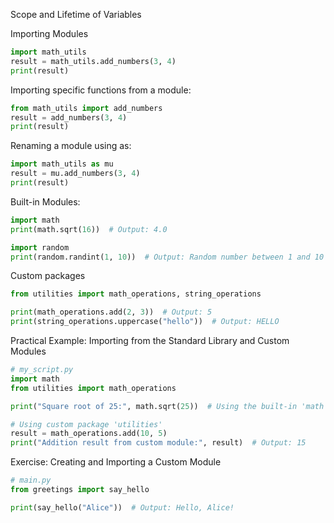 Scope and Lifetime of Variables

Importing Modules

```python
import math_utils
result = math_utils.add_numbers(3, 4)
print(result)
```


Importing specific functions from a module:

```python
from math_utils import add_numbers
result = add_numbers(3, 4)
print(result)
```

Renaming a module using as:

```python
import math_utils as mu
result = mu.add_numbers(3, 4)
print(result)
```

Built-in Modules:

```python
import math
print(math.sqrt(16))  # Output: 4.0

import random
print(random.randint(1, 10))  # Output: Random number between 1 and 10
```

Custom packages

```python
from utilities import math_operations, string_operations

print(math_operations.add(2, 3))  # Output: 5
print(string_operations.uppercase("hello"))  # Output: HELLO
```

Practical Example: Importing from the Standard Library and Custom Modules

```python
# my_script.py
import math
from utilities import math_operations

print("Square root of 25:", math.sqrt(25))  # Using the built-in 'math' module

# Using custom package 'utilities'
result = math_operations.add(10, 5)
print("Addition result from custom module:", result)  # Output: 15

```

Exercise: Creating and Importing a Custom Module

```python
# main.py
from greetings import say_hello

print(say_hello("Alice"))  # Output: Hello, Alice!
```

